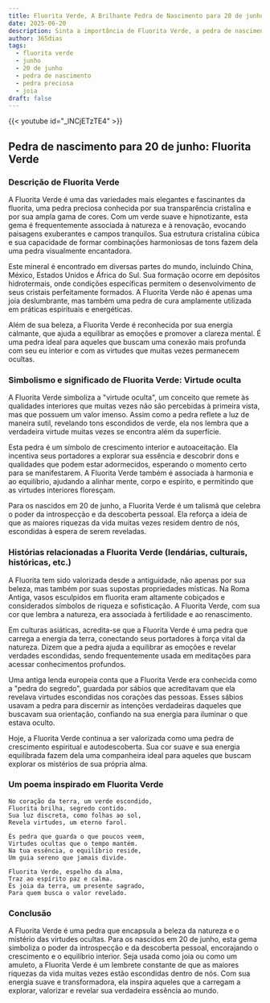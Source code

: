 ```yaml
---
title: Fluorita Verde, A Brilhante Pedra de Nascimento para 20 de junho
date: 2025-06-20
description: Sinta a importância de Fluorita Verde, a pedra de nascimento de 20 de junho que simboliza Virtude oculta. Deixe que sua beleza e significado iluminem seu dia.
author: 365dias
tags:
  - fluorita verde
  - junho
  - 20 de junho
  - pedra de nascimento
  - pedra preciosa
  - joia
draft: false
---
```


{{< youtube id="_lNCjETzTE4" >}}

## Pedra de nascimento para 20 de junho: Fluorita Verde

### Descrição de Fluorita Verde

A Fluorita Verde é uma das variedades mais elegantes e fascinantes da fluorita, uma pedra preciosa conhecida por sua transparência cristalina e por sua ampla gama de cores. Com um verde suave e hipnotizante, esta gema é frequentemente associada à natureza e à renovação, evocando paisagens exuberantes e campos tranquilos. Sua estrutura cristalina cúbica e sua capacidade de formar combinações harmoniosas de tons fazem dela uma pedra visualmente encantadora.

Este mineral é encontrado em diversas partes do mundo, incluindo China, México, Estados Unidos e África do Sul. Sua formação ocorre em depósitos hidrotermais, onde condições específicas permitem o desenvolvimento de seus cristais perfeitamente formados. A Fluorita Verde não é apenas uma joia deslumbrante, mas também uma pedra de cura amplamente utilizada em práticas espirituais e energéticas.

Além de sua beleza, a Fluorita Verde é reconhecida por sua energia calmante, que ajuda a equilibrar as emoções e promover a clareza mental. É uma pedra ideal para aqueles que buscam uma conexão mais profunda com seu eu interior e com as virtudes que muitas vezes permanecem ocultas.

### Simbolismo e significado de Fluorita Verde: Virtude oculta

A Fluorita Verde simboliza a "virtude oculta", um conceito que remete às qualidades interiores que muitas vezes não são percebidas à primeira vista, mas que possuem um valor imenso. Assim como a pedra reflete a luz de maneira sutil, revelando tons escondidos de verde, ela nos lembra que a verdadeira virtude muitas vezes se encontra além da superfície.

Esta pedra é um símbolo de crescimento interior e autoaceitação. Ela incentiva seus portadores a explorar sua essência e descobrir dons e qualidades que podem estar adormecidos, esperando o momento certo para se manifestarem. A Fluorita Verde também é associada à harmonia e ao equilíbrio, ajudando a alinhar mente, corpo e espírito, e permitindo que as virtudes interiores floresçam.

Para os nascidos em 20 de junho, a Fluorita Verde é um talismã que celebra o poder da introspecção e da descoberta pessoal. Ela reforça a ideia de que as maiores riquezas da vida muitas vezes residem dentro de nós, escondidas à espera de serem reveladas.

### Histórias relacionadas a Fluorita Verde (lendárias, culturais, históricas, etc.)

A Fluorita tem sido valorizada desde a antiguidade, não apenas por sua beleza, mas também por suas supostas propriedades místicas. Na Roma Antiga, vasos esculpidos em fluorita eram altamente cobiçados e considerados símbolos de riqueza e sofisticação. A Fluorita Verde, com sua cor que lembra a natureza, era associada à fertilidade e ao renascimento.

Em culturas asiáticas, acredita-se que a Fluorita Verde é uma pedra que carrega a energia da terra, conectando seus portadores à força vital da natureza. Dizem que a pedra ajuda a equilibrar as emoções e revelar verdades escondidas, sendo frequentemente usada em meditações para acessar conhecimentos profundos.

Uma antiga lenda europeia conta que a Fluorita Verde era conhecida como a "pedra do segredo", guardada por sábios que acreditavam que ela revelava virtudes escondidas nos corações das pessoas. Esses sábios usavam a pedra para discernir as intenções verdadeiras daqueles que buscavam sua orientação, confiando na sua energia para iluminar o que estava oculto.

Hoje, a Fluorita Verde continua a ser valorizada como uma pedra de crescimento espiritual e autodescoberta. Sua cor suave e sua energia equilibrada fazem dela uma companheira ideal para aqueles que buscam explorar os mistérios de sua própria alma.

### Um poema inspirado em Fluorita Verde

```
No coração da terra, um verde escondido,  
Fluorita brilha, segredo contido.  
Sua luz discreta, como folhas ao sol,  
Revela virtudes, um eterno farol.  

És pedra que guarda o que poucos veem,  
Virtudes ocultas que o tempo mantém.  
Na tua essência, o equilíbrio reside,  
Um guia sereno que jamais divide.  

Fluorita Verde, espelho da alma,  
Traz ao espírito paz e calma.  
És joia da terra, um presente sagrado,  
Para quem busca o valor revelado.
```

### Conclusão

A Fluorita Verde é uma pedra que encapsula a beleza da natureza e o mistério das virtudes ocultas. Para os nascidos em 20 de junho, esta gema simboliza o poder da introspecção e da descoberta pessoal, encorajando o crescimento e o equilíbrio interior. Seja usada como joia ou como um amuleto, a Fluorita Verde é um lembrete constante de que as maiores riquezas da vida muitas vezes estão escondidas dentro de nós. Com sua energia suave e transformadora, ela inspira aqueles que a carregam a explorar, valorizar e revelar sua verdadeira essência ao mundo.